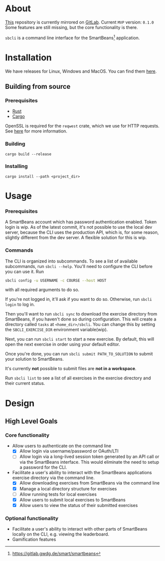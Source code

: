 # About
[This](https://github.com/kvnu/sbcli.git) repository is currently mirrored on [GitLab](https://gitlab.gwdg.de/l.keiser/sbcli.git).
Current `MVP` version: `0.1.0`
Some features are still missing, but the core functionality is there.


`sbcli` is a command line interface for the SmartBeans[^sb_gitlab] application.

# Installation

We have releases for Linux, Windows and MacOS. You can find them [here](https://github.com/KVNU/sbcli/releases).

## Building from source
### Prerequisites

- [Rust](https://www.rust-lang.org/tools/install)
- [Cargo](https://doc.rust-lang.org/cargo/getting-started/installation.html)

OpenSSL is required for the `reqwest` crate, which we use for HTTP requests. See [here](https://docs.rs/reqwest/latest/reqwest/index.html#tls) for more information.

### Building

`cargo build --release`

### Installing
`cargo install --path <project_dir>`

# Usage

### Prerequisites

A SmartBeans account which has password authentication enabled. Token login is wip.
As of the latest commit, it's not possible to use the local dev server, because the CLI uses the production API, which is, for some reason, slightly different from the dev server. A flexible solution for this is wip.

### Commands

The CLI is organized into subcommands. To see a list of available subcommands, run `sbcli --help`.
You'll need to configure the CLI before you can use it. Run
```sh
sbcli config -u USERNAME -c COURSE --host HOST
```
 with all required arguments to do so.

If you're not logged in, it'll ask if you want to do so. Otherwise, run `sbcli login` to log in.

Then you'll want to run `sbcli sync` to download the exercise directory from SmartBeans, if you haven't done so during configuration. This will create a directory called `tasks` at `<home_dir>/sbcli`. You can change this by setting the `SBCLI_EXERCISE_DIR` environment variable(wip).

Next, you can run `sbcli start` to start a new exercise. By default, this will open the next exercise in order using your default editor.

Once you're done, you can run `sbcli submit PATH_TO_SOLUTION` to submit your solution to SmartBeans.

It's currently **not** possible to submit files are **not in a workspace**.

Run `sbcli list` to see a list of all exercises in the exercise directory and their current status.

# Design

## High Level Goals

### Core functionality

- Allow users to authenticate on the command line
  - [x] Allow login via username/password or OAuth/LTI
  - [ ] Allow login via a long-lived session token generated by an API call or via the SmartBeans interface. This would eliminate the need to setup a password for the CLI.
- Facilitate a user's ability to interact with the SmartBeans applications exercise directory via the command line.
  - [x] Allow downloading exercises from SmartBeans via the command line
  - [x] Manage a local directory structure for exercises
  - [ ] Allow running tests for local exercises
  - [x] Allow users to submit local exercises to SmartBeans
  - [x] Allow users to view the status of their submitted exercises

### Optional functionality

- Facilitate a user's ability to interact with other parts of SmartBeans locally on the CLI, e.g. viewing the leaderboard.
- Gamification features

[^sb_gitlab]: https://gitlab.gwdg.de/smart/smartbeans
